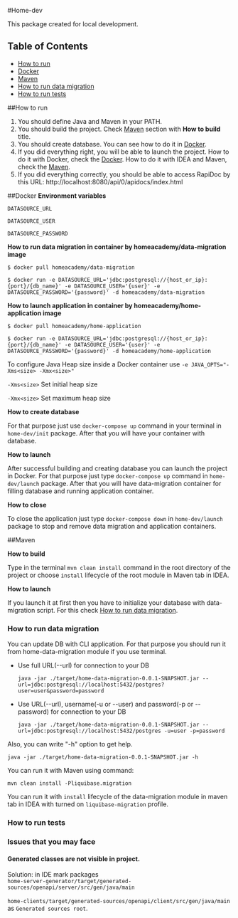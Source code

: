 #Home-dev

This package created for local development.

## Table of Contents

  - [How to run](#How-to-run)
  - [Docker](#Docker)
  - [Maven](#Maven)
  - [How to run data migration](#How-to-run-data-migration)
  - [How to run tests](#How-to-run-tests)


##How to run
1. You should define Java and Maven in your PATH.
2. You should build the project. Check [Maven](#Maven) section with **How to build** title.
3. You should create database. You can see how to do it in [Docker](#Docker).
4. If you did everything right, you will be able to launch the project. How to do it with Docker, check the [Docker](#Docker).
How to do it with IDEA and Maven, check the [Maven](#Maven).
5. If you did everything correctly, you should be able to access RapiDoc by this URL: http://localhost:8080/api/0/apidocs/index.html


##Docker
**Environment variables**

`DATASOURCE_URL`  

`DATASOURCE_USER`  

`DATASOURCE_PASSWORD`

**How to run data migration in container by homeacademy/data-migration image**

`$ docker pull homeacademy/data-migration`

`$ docker run -e DATASOURCE_URL='jdbc:postgresql://{host_or_ip}:{port}/{db_name}' -e DATASOURCE_USER='{user}' -e DATASOURCE_PASSWORD='{password}' -d homeacademy/data-migration`

**How to launch application in container by homeacademy/home-application image**

`$ docker pull homeacademy/home-application`  

`$ docker run -e DATASOURCE_URL='jdbc:postgresql://{host_or_ip}:{port}/{db_name}' -e DATASOURCE_USER='{user}' -e DATASOURCE_PASSWORD='{password}' -d homeacademy/home-application`

To configure Java Heap size inside a Docker container use `-e JAVA_OPTS="-Xms<size> -Xmx<size>"`

`-Xms<size>` Set initial heap size  

`-Xmx<size>` Set maximum heap size	


**How to create database**

For that purpose just use `docker-compose up` command in your terminal in `home-dev/init` package. 
After that you will have your container with database.


**How to launch**

After successful building and creating database you can launch the project in Docker. 
For that purpose just type `docker-compose up` command in `home-dev/launch` package.
After that you will have data-migration container for filling database and running application container.


**How to close**

To close the application just type `docker-compose down` in `home-dev/launch` package to stop and remove data migration and application containers.

##Maven

**How to build**

Type in the terminal `mvn clean install` command in the root directory of the project or choose `install` lifecycle of the root module in Maven tab in IDEA.

**How to launch**

If you launch it at first then you have to initialize your database with data-migration script. For this check [How to run data migration](#How-to-run-data-migration).

### How to run data migration
You can update DB with CLI application. For that purpose you should run it from home-data-migration module if you use terminal.
- Use full URL(--url) for connection to your DB

   `java -jar ./target/home-data-migration-0.0.1-SNAPSHOT.jar --url=jdbc:postgresql://localhost:5432/postgres?user=user&password=password`

- Use URL(--url), username(-u or --user) and password(-p or --password) for connection to your DB

    `java -jar ./target/home-data-migration-0.0.1-SNAPSHOT.jar --url=jdbc:postgresql://localhost:5432/postgres -u=user -p=password`

Also, you can write "-h" option to get help. 
  
  `java -jar ./target/home-data-migration-0.0.1-SNAPSHOT.jar -h`

You can run it with Maven using command:
  
  `mvn clean install -Pliquibase.migration`

You can run it with `install` lifecycle of the data-migration module in maven tab in IDEA with turned on `liquibase-migration` profile.

### How to run tests


### Issues that you may face
#### Generated classes are not visible in project.  
Solution: in IDE mark packages <br> `home-server-generator/target/generated-sources/openapi/server/src/gen/java/main` <br>
<br> `home-clients/target/generated-sources/openapi/client/src/gen/java/main` <br>
 as `Generated sources root`.